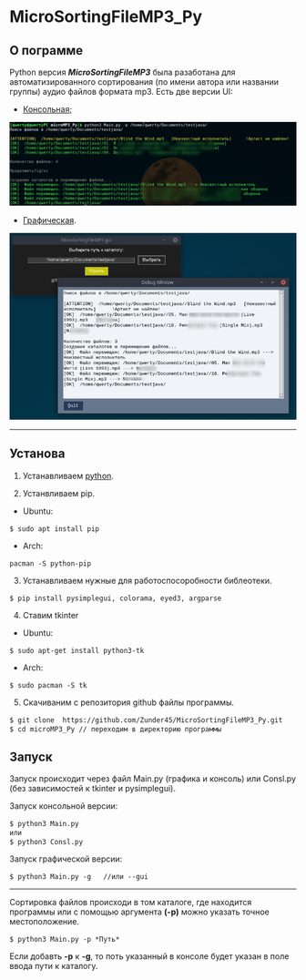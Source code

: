 # MicroSortingFileMP3_Py

## О пограмме
Python версия ___MicroSortingFileMP3___ была разаботана для автоматизированного сортирования (по имени автора или названии группы) аудио файлов формата mp3. 
Есть две версии UI: 
- [Консольная](#cl);

![console](scrshts/console.png)

- [Графическая](#gr).

![gui](scrshts/gui.png)



***
## Установа 

1. Устанавливаем [python](https://www.python.org/).

2.  Устанвливаем pip.

- Ubuntu:

```
$ sudo apt install pip
```

- Arch:

```
pacman -S python-pip
```



3.  Устанавливаем нужные для работоспосоробности библеотеки.

```
$ pip install pysimplegui, colorama, eyed3, argparse 
``` 

4. Ставим tkinter
- Ubuntu:

```
$ sudo apt-get install python3-tk
```

- Arch:

```
$ sudo pacman -S tk
```


5. Скачиваним с  репозитория github файлы программы.

``` 
$ git clone  https://github.com/Zunder45/MicroSortingFileMP3_Py.git 
$ cd microMP3_Py // переходим в директорию программы
```

## Запуск

Запуск происходит через файл Main.py (графика и консоль) или Consl.py  (без зависимостей к tkinter и pysimplegui).


<p id="cl">Запуск консольной версии:</p>

```
$ python3 Main.py 
или 
$ python3 Consl.py  
```

<p id="gr">Запуск графической версии:</p>

```
$ python3 Main.py -g   //или --gui
```

***
Сортировка файлов происходи в том каталоге, где находится программы или с помощью аргумента **(-p)** можно указать точное местоположение.

```
$ python3 Main.py -p *Путь*
```

Если добавть **-p** к **-g**, то поть указанный в консоле будет указан в поле ввода пути к каталогу.








